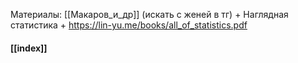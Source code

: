 Материалы: [[Макаров_и_др]] (искать с женей в тг) + Наглядная статистика + https://lin-yu.me/books/all_of_statistics.pdf

#### [[index]]

